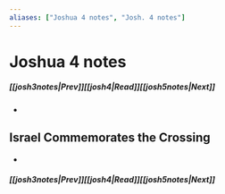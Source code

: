 ```yaml
---
aliases: ["Joshua 4 notes", "Josh. 4 notes"]
---
```

# Joshua 4 notes
##### <span class=arrow-left></span>[[josh3notes|Prev]]<span class=navigation-separator></span>[[josh4|Read]]<span class=navigation-separator></span>[[josh5notes|Next]]<span class=arrow-right></span>
- 
## Israel Commemorates the Crossing
- 
##### <span class=arrow-left></span>[[josh3notes|Prev]]<span class=navigation-separator></span>[[josh4|Read]]<span class=navigation-separator></span>[[josh5notes|Next]]<span class=arrow-right></span>